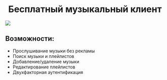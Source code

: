 <h1 align="center">Бесплатный музыкальный клиент</h1>
<img src="https://i.imgur.com/FUbi1f5.png">
<h2>Возможности:</h2>
<ul>
  <li>Прослушивание музыки без рекламы</li>
  <li>Поиск музыки и плейлистов</li>
  <li>Добавление/удаление музыки</li>
  <li>Редактирование плейлистов</li>
  <li>Двухфакторная аутентификация</li>
</ul>
